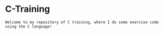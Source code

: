 # C-Training

	Welcome to my repository of C training, where I do some exercise code using the C language!
			

